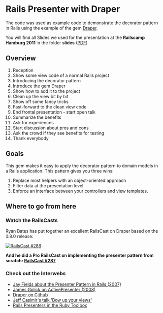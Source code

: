 # Rails Presenter with Draper

The code was used as example code to demonstrate the decorator pattern in Rails using the example of the gem [Draper](https://github.com/jcasimir/draper/).

You will find all Slides we used for the presentation at the **Railscamp Hamburg 2011** in the folder **slides** ([PDF](https://github.com/mediafinger/rails_presenter_with_draper/blob/master/slides/kill_your_helpers.pdf))


## Overview

1. Reception
2. Show some view code of a normal Rails project
3. Introducing the decorator pattern
4. Introduce the gem Draper
  1. Show how to add it to the project
  2. Clean up the view bit by bit
  3. Show off some fancy tricks
  4. Fast-forward to the clean view code
5. End frontal presentation - start open talk
  1. Summarize the benefits
  2. Ask for experiences
  3. Start discussion about pros and cons
  4. Ask the crowd if they see benefits for testing
6. Thank everybody


## Goals

This gem makes it easy to apply the decorator pattern to domain models in a Rails application. This pattern gives you three wins:

1. Replace most helpers with an object-oriented approach
2. Filter data at the presentation level
3. Enforce an interface between your controllers and view templates.


## Where to go from here


### Watch the RailsCasts

Ryan Bates has put together an excellent RailsCast on Draper based on the 0.8.0 release:

[![RailsCast #286](https://img.skitch.com/20111021-dgxmqntq22d37fthky6pttk59n.jpg "RailsCast #286 - Draper")](http://railscasts.com/episodes/286-draper)

**And he did a Pro RailsCast on implementing the presenter pattern from scratch:
[RailsCast #287](http://railscasts.com/episodes/287-presenters-from-scratch)**


### Check out the Interwebs

 * [Jay Fields about the Presenter Pattern in Rails (2007)](http://blog.jayfields.com/2007/03/rails-presenter-pattern.html)
 * [James Golick on ActivePresenter (2008)](http://jamesgolick.com/2008/7/27/introducing-activepresenter-the-presenter-library-you-already-know.html)
 * [Draper on Github](https://github.com/jcasimir/draper/)
 * [Jeff Casimir's talk 'Bow up your views'](http://vimeo.com/27361482)
 * [Rails Presenters in the Ruby Toolbox](https://www.ruby-toolbox.com/categories/rails_presenters)

